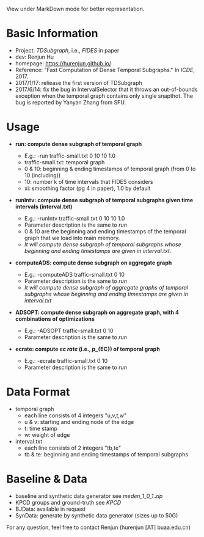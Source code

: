 View under MarkDown mode for better representation.

# Basic Information
* Project: *TDSubgraph*, i.e., *FIDES* in paper
* dev: Renjun Hu 
* homepage: https://hurenjun.github.io/
* Reference: "Fast Computation of Dense Temporal Subgraphs." In *ICDE*, 2017.
* 2017/1/17: reliease the first version of TDSubgraph
* 2017/6/14: fix the bug in IntervalSelector that it throws an out-of-bounds exception when the temporal graph contains only single snapthot. The bug is reported by Yanyan Zhang from SFU.

# Usage
* **run: compute dense subgraph of temporal graph**
   * E.g.: -run traffic-small.txt 0 10 10 1.0
   * traffic-small.txt: temporal graph
   * 0 & 10: beginning & ending timestamps of temporal graph (from 0 to 10 (including))
   * 10: number k of time intervals that FIDES considers
   * xi: smoothing factor (pg 4 in paper), 1.0 by default

* **runIntv: compute dense subgraph of temporal subgraphs given time intervals (interval.txt)**
   * E.g.: -runIntv traffic-small.txt 0 10 10 1.0
   * Parameter description is the same to *run*
   * 0 & 10 are the beginning and ending timestamps of the temporal graph that we load into main memory. 
   * *It will compute dense subgraph of temporal subgraphs whose beginning and ending timestamps are given in interval.txt.*

* **computeADS: compute dense subgraph on aggregate graph**
   * E.g.: -computeADS traffic-small.txt 0 10
   * Parameter description is the same to *run*
   * *It will compute dense subgraph of aggregate graphs of temporal subgraphs whose beginning and ending timestamps are given in interval.txt*

* **ADSOPT: compute dense subgraph on aggregate graph, with 4 combinations of optimizations**
   * E.g.: -ADSOPT traffic-small.txt 0 10
   * Parameter description is the same to *run*

* **ecrate: compute *ec rate* (i.e., p_{EC}) of temporal graph**
   * E.g.: -ecrate traffic-small.txt 0 10
   * Parameter description is the same to *run*

# Data Format
* temporal graph 
   * each line consists of 4 integers "u,v,t,w"
   * u & v: starting and ending node of the edge
   * t: time stamp
   * w: weight of edge
* interval.txt
   * each line consists of 2 integers "tb,te"
   * tb & te: beginning and ending timestamps of temporal subgraphs

# Baseline & Data
* baseline and synthetic data generator see *meden_1_0_1.zip*
* KPCD groups and ground-truth see *KPCD*
* BJData: available in request
* SynData: generate by synthetic data generator (sizes up to 50G)

For any question, feel free to contact Renjun (hurenjun [AT] buaa.edu.cn)
